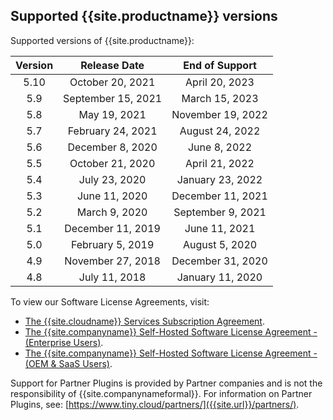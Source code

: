 ## Supported {{site.productname}} versions

Supported versions of {{site.productname}}:

| Version |   Release Date     |  End of Support   |
|:-------:|:------------------:|:-----------------:|
|   5.10  | October 20, 2021   |  April 20, 2023   |
|   5.9   | September 15, 2021 |  March 15, 2023   |
|   5.8   | May 19, 2021       | November 19, 2022 |
|   5.7   | February 24, 2021  | August 24, 2022   |
|   5.6   | December 8, 2020   |   June 8, 2022    |
|   5.5   | October 21, 2020   |   April 21, 2022  |
|   5.4   | July 23, 2020      | January 23, 2022  |
|   5.3   | June 11, 2020      | December 11, 2021 |
|   5.2   | March 9, 2020      | September 9, 2021 |
|   5.1   | December 11, 2019  |  June 11, 2021    |
|   5.0   | February 5, 2019   | August 5, 2020    |
|   4.9   | November 27, 2018  | December 31, 2020 |
|   4.8   |   July 11, 2018    | January 11, 2020  |

To view our Software License Agreements, visit:

- [The {{site.cloudname}} Services Subscription Agreement]({{site.legalpages}}/cloud-use-subscription-agreement/).
- [The {{site.companyname}} Self-Hosted Software License Agreement - (Enterprise Users)]({{site.legalpages}}/tiny-self-hosted-enterprise-agreement/).
- [The {{site.companyname}} Self-Hosted Software License Agreement - (OEM & SaaS Users)]({{site.legalpages}}/tiny-self-hosted-oem-saas-agreement/).

Support for Partner Plugins is provided by Partner companies and is not the responsibility of {{site.companynameformal}}. For information on Partner Plugins, see: [https://www.tiny.cloud/partners/]({{site.url}}/partners/).
